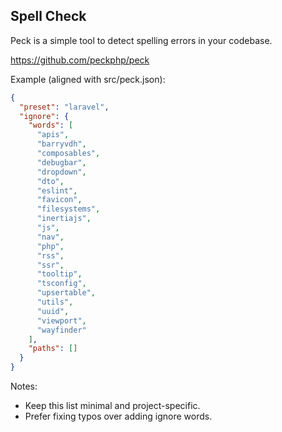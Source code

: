 ## Spell Check
Peck is a simple tool to detect spelling errors in your codebase.

https://github.com/peckphp/peck

Example (aligned with src/peck.json):

```json
{
  "preset": "laravel",
  "ignore": {
    "words": [
      "apis",
      "barryvdh",
      "composables",
      "debugbar",
      "dropdown",
      "dto",
      "eslint",
      "favicon",
      "filesystems",
      "inertiajs",
      "js",
      "nav",
      "php",
      "rss",
      "ssr",
      "tooltip",
      "tsconfig",
      "upsertable",
      "utils",
      "uuid",
      "viewport",
      "wayfinder"
    ],
    "paths": []
  }
}
```

Notes:
- Keep this list minimal and project-specific.
- Prefer fixing typos over adding ignore words.